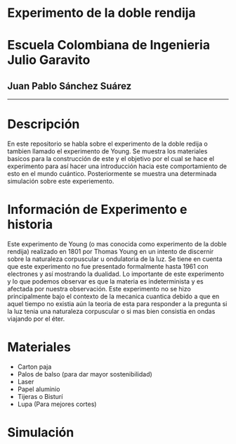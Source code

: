 # Experimento de la doble rendija 
# Escuela Colombiana de Ingenieria Julio Garavito
## Juan Pablo Sánchez Suárez
****************************************************

# Descripción
En este repositorio se habla sobre el experimento de la doble redija o tambien llamado el experimento de Young. 
Se muestra los materiales basicos para la construcción de este y el objetivo por el cual se hace el experimento para así
hacer una introducción hacia este comportamiento de esto en el mundo cuántico. Posteriormente se muestra una determinada simulación sobre
este experiemento.

# Información de Experimento e historia
Este experimento de Young (o mas conocida como experimento de la doble rendija) realizado en 1801 por Thomas Young en un intento de 
discernir sobre la naturaleza corpuscular u ondulatoria de la luz. Se tiene en cuenta que este experimento no fue presentado formalmente hasta 
1961 con electrones y así mostrando la dualidad. Lo importante de este experimento y lo que podemos observar es que la materia es indeterminista 
y es afectada por nuestra observación. Este experimento no se hizo principalmente bajo el contexto de la mecanica cuantica debido a que en aquel 
tiempo no existia aún la teoria de esta para responder a la pregunta si la luz tenia una naturaleza corpuscular o si mas bien consistia en
ondas viajando por el éter. 

# Materiales
- Carton paja
- Palos de balso (para dar mayor sostenibilidad)
- Laser 
- Papel aluminio
- Tijeras o Bisturí
- Lupa (Para mejores cortes)

# Simulación






